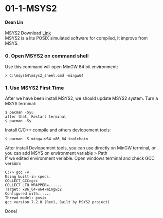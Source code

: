 # 01-1-MSYS2
#### Dean Lin
MSYS2 Download [Link](https://www.msys2.org/)  
MSYS2 is a lite POSIX simulated software for compiled, it improve from MSYS.  



### 0. Open MSYS2 on command shell  
Use this command will open MinGW 64 bit environment:

    > C:\msys64\msys2_sheel.cmd -mingw64  
    
### 1. Use MSYS2 First Time  
After we have been install MSYS2, we should update MSYS2 system. Turn a MSYS terminal:

    $ pacman -Syu  
    after that, Restart terminal
    $ pacman -Sy
    
Install C/C++ compile and others devlopement tools:

    $ pacman -S mingw-w64-x86_64-toolchain  
    
After install Devlopement tools, you can use directly on MinGW terminal, or you can add MSYS on environment variable > Path  
If we edited environment veriable. Open windows terminal and check GCC version:

    C:\> gcc -v
    Using built-in specs.
    COLLECT_GCC=gcc
    COLLECT_LTO_WRAPPER=......
    Target: x86_64-w64-mingw32
    Configured with:.....
    Thread model: posix
    gcc version 7.2.0 (Rev1, Built by MSYS2 project)
    
Done!
